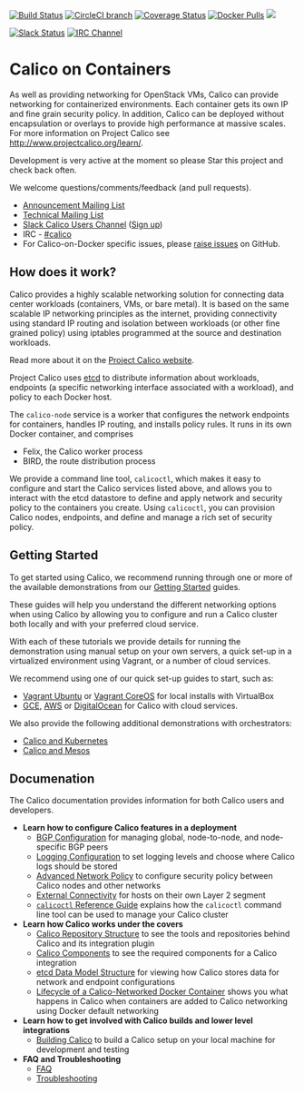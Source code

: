 <!--- master only -->
[![Build Status](https://semaphoreci.com/api/v1/projects/9d7d365d-19cb-4699-8c84-b76da25ae271/473490/shields_badge.svg)](https://semaphoreci.com/calico/calico-docker--5)
[![CircleCI branch](https://img.shields.io/circleci/project/projectcalico/calico-docker/master.svg?label=calicoctl)](https://circleci.com/gh/projectcalico/calico-docker/tree/master)
[![Coverage Status](https://coveralls.io/repos/projectcalico/calico-docker/badge.svg?branch=master&service=github)](https://coveralls.io/github/projectcalico/calico-docker?branch=master)
[![Docker Pulls](https://img.shields.io/docker/pulls/calico/node.svg)](https://hub.docker.com/r/calico/node/)
[![](https://badge.imagelayers.io/calico/node:latest.svg)](https://imagelayers.io/?images=calico/node:latest)

[![Slack Status](https://calicousers-slackin.herokuapp.com/badge.svg)](https://calicousers-slackin.herokuapp.com)
[![IRC Channel](https://img.shields.io/badge/irc-%23calico-blue.svg)](https://kiwiirc.com/client/irc.freenode.net/#calico)
<!--- end of master only -->

# Calico on Containers
As well as providing networking for OpenStack VMs, Calico can provide 
networking for containerized environments. Each container gets its 
own IP and fine grain security policy. In addition, Calico can be deployed 
without encapsulation or overlays to provide high performance at massive 
scales.  For more information on Project Calico see 
http://www.projectcalico.org/learn/.

Development is very active at the moment so please Star this project and check 
back often.

We welcome questions/comments/feedback (and pull requests).

* [Announcement Mailing List](http://lists.projectcalico.org/mailman/listinfo/calico-announce_lists.projectcalico.org)
* [Technical Mailing List](http://lists.projectcalico.org/mailman/listinfo/calico-tech_lists.projectcalico.org)
* [Slack Calico Users Channel](https://calicousers.slack.com) ([Sign up](https://calicousers-slackin.herokuapp.com))
* IRC - [#calico](https://kiwiirc.com/client/irc.freenode.net/#calico)
* For Calico-on-Docker specific issues, please [raise issues][raise-issues] on 
GitHub.

## How does it work?

Calico provides a highly scalable networking solution for connecting data 
center workloads (containers, VMs, or bare metal).  It is based on the same 
scalable IP networking principles as the internet, providing connectivity using
standard IP routing and isolation between workloads (or other fine grained
policy) using iptables programmed at the source and destination workloads.

Read more about it on the [Project Calico website][project-calico].

Project Calico uses [etcd][etcd] to distribute information about workloads, 
endpoints (a specific networking interface associated with a workload),
and policy to each Docker host.

The `calico-node` service is a worker that configures the network endpoints 
for containers, handles IP routing, and installs policy rules.  It runs in its 
own Docker container, and comprises
- Felix, the Calico worker process
- BIRD, the route distribution process

We provide a command line tool, `calicoctl`, which makes it easy to configure 
and start the Calico services listed above, and allows you to interact with 
the etcd datastore to define and apply network and security policy to the 
containers you create. Using `calicoctl`, you can provision Calico nodes, 
endpoints, and define and manage a rich set of security policy. 

## Getting Started

To get started using Calico, we recommend running through one or more of the 
available demonstrations from our [Getting Started](docs/getting-started/README.md) 
guides.

These guides will help you understand the different networking options when 
using Calico by allowing you to configure and run a Calico cluster both locally 
and with your preferred cloud service.

With each of these tutorials we provide details for running the demonstration 
using manual setup on your own servers, a quick set-up in a virtualized
environment using Vagrant, or a number of cloud services.

We recommend using one of our quick set-up guides to start, such as:

  - [Vagrant Ubuntu](docs/getting-started/VagrantUbuntu.md) or 
    [Vagrant CoreOS](docs/getting-started/VagrantCoreos.md) for local installs 
    with VirtualBox
  - [GCE](docs/getting-started/GCE.md), [AWS](docs/getting-started/AWS.md) or 
    [DigitalOcean](docs/getting-started/DigitcalOcean.md) for Calico with cloud 
    services.

We also provide the following additional demonstrations with orchestrators: 
- [Calico and Kubernetes](docs/kubernetes/README.md)
- [Calico and Mesos](docs/mesos/README.md)

## Documenation
The Calico documentation provides information for both Calico users and 
developers.

  - **Learn how to configure Calico features in a deployment**
    - [BGP Configuration](docs/bgp.md) for managing global, node-to-node, and 
      node-specific BGP peers
    - [Logging Configuration](docs/logging.md) to set logging levels and choose 
      where Calico logs should be stored
    - [Advanced Network Policy](docs/AdvancedNetworkPolicy.md) to configure 
      security policy between Calico nodes and other networks
    - [External Connectivity](docs/ExternalConnectivity) for hosts on their own 
      Layer 2 segment
    - [`calicoctl` Reference Guide](docs/calicoctl.md) explains how the 
      `calicoctl` command line tool can be used to manage your Calico cluster
  - **Learn how Calico works under the covers**
    - [Calico Repository Structure](docs/RepoStructure.md) to see the tools 
      and repositories behind Calico and its integration plugin
    - [Calico Components](docs/Components.md) to see the required components 
      for a Calico integration 
    - [etcd Data Model Structure](docs/etcdStructure.md) for viewing how Calico 
      stores data for network and endpoint configurations
    - [Lifecycle of a Calico-Networked Docker Container](docs/DockerContainerLifecycle.md) 
      shows you what happens in Calico when containers are added to Calico 
      networking using Docker default networking
  - **Learn how to get involved with Calico builds and lower level integrations**
    - [Building Calico](docs/Building.md) to build a Calico setup on your local 
      machine for development and testing 
  - **FAQ and Troubleshooting**
    - [FAQ](docs/FAQ.md)
    - [Troubleshooting](docs/Troubleshooting.md)

[libnetwork]: https://github.com/docker/libnetwork
[raise-issues]: https://github.com/projectcalico/calico-docker/issues/new
[project-calico]: http://www.projectcalico.org
[etcd]: https://github.com/coreos/etcd
